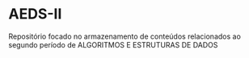 # AEDS-II
Repositório focado no armazenamento de conteúdos relacionados ao segundo período de ALGORITMOS E ESTRUTURAS DE DADOS
